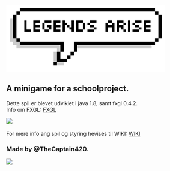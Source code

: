 ![](https://github.com/TheCaptain420/LegendsArise/blob/master/src/assets/textures/LegendsArise.png)  

## A minigame for a schoolproject.  
Dette spil er blevet udviklet i java 1.8, samt fxgl 0.4.2.  
Info om FXGL: [FXGL](https://github.com/AlmasB/FXGL)

  
![](http://clipart-library.com/img1/1670524.png)  

For mere info ang spil og styring hevises til WIKI: [WIKI](https://github.com/TheCaptain420/LegendsArise/wiki)  

  
  
### Made by @TheCaptain420.  
![](https://img00.deviantart.net/ec89/i/2012/334/a/a/gangplank___oranges_by_foooxft-d5mod8c.jpg)

